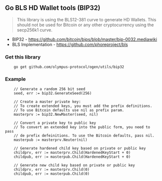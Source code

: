 Go BLS HD Wallet tools (BIP32)
------------------
> This library is using the BLS12-381 curve to generate HD Wallets.
> This should not be used for Bitcoin or any other cryptocurrency using the secp256k1 curve.
>
 - BIP32 - https://github.com/bitcoin/bips/blob/master/bip-0032.mediawiki
 - BLS Implementation - https://github.com/phoreproject/bls
 
### Get this library

        go get github.com/olympus-protocol/ogen/utils/bip32

### Example

        // Generate a random 256 bit seed
        seed, err := bip32.GenerateSeed(256)

        // Create a master private key:
        // To create extended keys, you must add the prefix definitions.
        // To use Bitcoin defaults use nil as prefix param.
        masterprv := bip32.NewMaster(seed, nil)

        // Convert a private key to public key
        // To convert an extended key into the public form, you need to pass
        // de prefix defeinitions. To use the Bitcoin defaults, pass nil.
        masterpub := masterprv.Neuter(nil)
        
        // Generate hardened child key based on private or public key
        childprv, err := masterprv.Child(HardenedKeyStart + 0)
        childpub, err := masterpub.Child(HardenedKeyStart + 0)

        // Generate new child key based on private or public key
        childprv, err := masterprv.Child(0)
        childpub, err := masterpub.Child(0)

